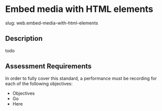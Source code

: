 # Embed media with HTML elements

slug: web.embed-media-with-html-elements

## Description
todo

## Assessment Requirements
In order to fully cover this standard, a performance must be recording for each of the following objectives:

- Objectives
- Go
- Here